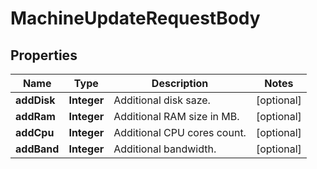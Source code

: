 # MachineUpdateRequestBody

## Properties
Name | Type | Description | Notes
------------ | ------------- | ------------- | -------------
**addDisk** | **Integer** | Additional disk saze. |  [optional]
**addRam** | **Integer** | Additional RAM size in MB. |  [optional]
**addCpu** | **Integer** | Additional CPU cores count. |  [optional]
**addBand** | **Integer** | Additional bandwidth. |  [optional]
